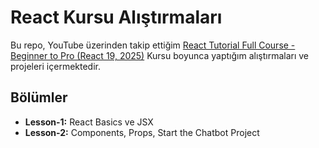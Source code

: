 # React Kursu Alıştırmaları

Bu repo, YouTube üzerinden takip ettiğim [React Tutorial Full Course - Beginner to Pro (React 19, 2025)](https://youtu.be/TtPXvEcE11E) Kursu boyunca yaptığım alıştırmaları ve projeleri içermektedir.

## Bölümler

- **Lesson-1:** React Basics ve JSX
- **Lesson-2:** Components, Props, Start the Chatbot Project
